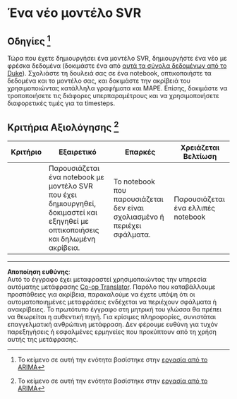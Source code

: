 <!--
CO_OP_TRANSLATOR_METADATA:
{
  "original_hash": "94aa2fc6154252ae30a3f3740299707a",
  "translation_date": "2025-09-04T23:57:07+00:00",
  "source_file": "7-TimeSeries/3-SVR/assignment.md",
  "language_code": "el"
}
-->
# Ένα νέο μοντέλο SVR

## Οδηγίες [^1]

Τώρα που έχετε δημιουργήσει ένα μοντέλο SVR, δημιουργήστε ένα νέο με φρέσκα δεδομένα (δοκιμάστε ένα από [αυτά τα σύνολα δεδομένων από το Duke](http://www2.stat.duke.edu/~mw/ts_data_sets.html)). Σχολιάστε τη δουλειά σας σε ένα notebook, οπτικοποιήστε τα δεδομένα και το μοντέλο σας, και δοκιμάστε την ακρίβειά του χρησιμοποιώντας κατάλληλα γραφήματα και MAPE. Επίσης, δοκιμάστε να τροποποιήσετε τις διάφορες υπερπαραμέτρους και να χρησιμοποιήσετε διαφορετικές τιμές για τα timesteps.

## Κριτήρια Αξιολόγησης [^1]

| Κριτήριο | Εξαιρετικό                                                   | Επαρκές                                                  | Χρειάζεται Βελτίωση                |
| -------- | ------------------------------------------------------------ | --------------------------------------------------------- | ----------------------------------- |
|          | Παρουσιάζεται ένα notebook με μοντέλο SVR που έχει δημιουργηθεί, δοκιμαστεί και εξηγηθεί με οπτικοποιήσεις και δηλωμένη ακρίβεια. | Το notebook που παρουσιάζεται δεν είναι σχολιασμένο ή περιέχει σφάλματα. | Παρουσιάζεται ένα ελλιπές notebook |

[^1]: Το κείμενο σε αυτή την ενότητα βασίστηκε στην [εργασία από το ARIMA](https://github.com/microsoft/ML-For-Beginners/tree/main/7-TimeSeries/2-ARIMA/assignment.md)

---

**Αποποίηση ευθύνης**:  
Αυτό το έγγραφο έχει μεταφραστεί χρησιμοποιώντας την υπηρεσία αυτόματης μετάφρασης [Co-op Translator](https://github.com/Azure/co-op-translator). Παρόλο που καταβάλλουμε προσπάθειες για ακρίβεια, παρακαλούμε να έχετε υπόψη ότι οι αυτοματοποιημένες μεταφράσεις ενδέχεται να περιέχουν σφάλματα ή ανακρίβειες. Το πρωτότυπο έγγραφο στη μητρική του γλώσσα θα πρέπει να θεωρείται η αυθεντική πηγή. Για κρίσιμες πληροφορίες, συνιστάται επαγγελματική ανθρώπινη μετάφραση. Δεν φέρουμε ευθύνη για τυχόν παρεξηγήσεις ή εσφαλμένες ερμηνείες που προκύπτουν από τη χρήση αυτής της μετάφρασης.